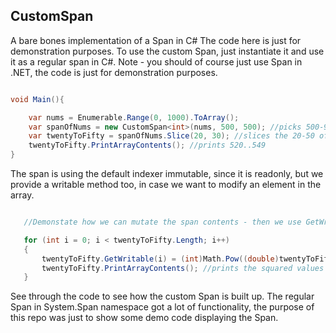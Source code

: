 ## CustomSpan

A bare bones implementation of a Span in C#
The code here is just for demonstration purposes.
To use the custom Span, just instantiate it and use it as a regular span in C#.
Note - you should of course just use Span in .NET, the code is just for demonstration purposes.

```csharp

void Main(){

	var nums = Enumerable.Range(0, 1000).ToArray();
    var spanOfNums = new CustomSpan<int>(nums, 500, 500); //picks 500-999 elements from the nums
	var twentyToFifty = spanOfNums.Slice(20, 30); //slices the 20-50 of the spanOfNums
	twentyToFifty.PrintArrayContents(); //prints 520..549
}

```

The span is using the default indexer immutable, since it is readonly, but we provide a writable method too, in case we want to modify an element in the array.

```csharp

   //Demonstate how we can mutate the span contents - then we use GetWritable, which is a writable indexer

   for (int i = 0; i < twentyToFifty.Length; i++)
   {
       twentyToFifty.GetWritable(i) = (int)Math.Pow((double)twentyToFifty[i], 2); //mutates the Span contents - squares the elements , using GetWritable
       twentyToFifty.PrintArrayContents(); //prints the squared values of the numbers in array twentyToFifty
   }

```

See through the code to see how the custom Span is built up. The regular Span in System.Span namespace got a lot of functionality, the purpose of this repo was just to show some demo code displaying the Span.
